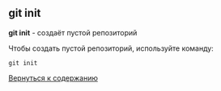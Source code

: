 ## git init

**git init** - создаёт пустой репозиторий

Чтобы создать пустой репозиторий, используйте команду: 

```bash=
git init
```

[Вернуться к содержанию](/readme.md)